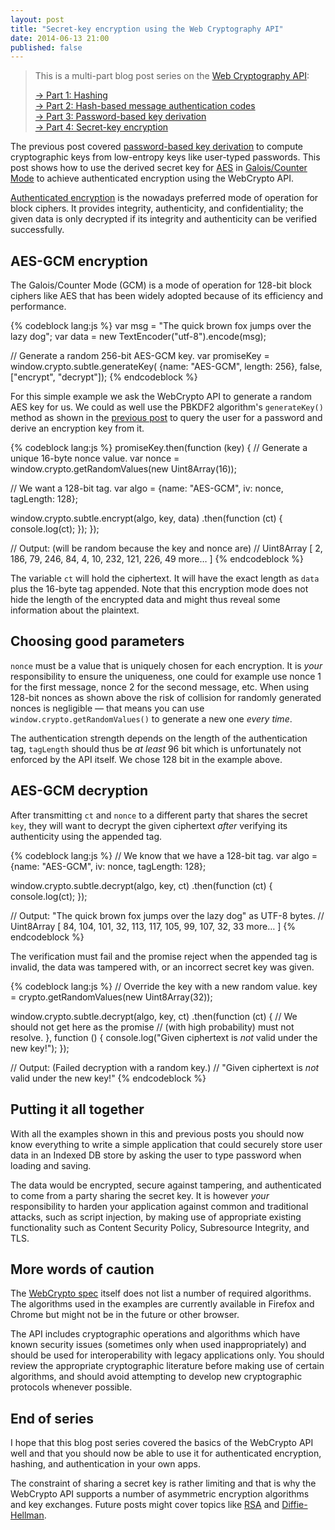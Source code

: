 ```yaml
---
layout: post
title: "Secret-key encryption using the Web Cryptography API"
date: 2014-06-13 21:00
published: false
---
```


> This is a multi-part blog post series on the [Web Cryptography API](http://www.w3.org/TR/WebCryptoAPI/):
>
> [→ Part 1: Hashing](/blog/2014/06/hashing-using-the-web-cryptography-api/)  
> [→ Part 2: Hash-based message authentication codes](/blog/2014/06/hash-based-message-authentication-codes-and-the-web-cryptography-api/)  
> [→ Part 3: Password-based key derivation](/blog/2014/06/password-based-key-derivation-using-the-web-cryptography-api/)  
> [→ Part 4: Secret-key encryption](/blog/2014/06/secret-key-encryption-using-the-web-cryptography-api/)  

The previous post covered [password-based key derivation](/blog/2014/06/password-based-key-derivation-using-the-web-cryptography-api/)
to compute cryptographic keys from low-entropy keys like user-typed passwords.
This post shows how to use the derived secret key for
[AES](https://en.wikipedia.org/wiki/Advanced_Encryption_Standard) in
[Galois/Counter Mode](https://en.wikipedia.org/wiki/Galois/Counter_Mode) to
achieve authenticated encryption using the WebCrypto API.

[Authenticated encryption](https://en.wikipedia.org/wiki/Authenticated_encryption)
is the nowadays preferred mode of operation for block ciphers. It provides
integrity, authenticity, and confidentiality; the given data is only decrypted
if its integrity and authenticity can be verified successfully.

## AES-GCM encryption

The Galois/Counter Mode (GCM) is a mode of operation for 128-bit block ciphers
like AES that has been widely adopted because of its efficiency and performance.

{% codeblock lang:js %}
var msg = "The quick brown fox jumps over the lazy dog";
var data = new TextEncoder("utf-8").encode(msg);

// Generate a random 256-bit AES-GCM key.
var promiseKey = window.crypto.subtle.generateKey(
  {name: "AES-GCM", length: 256}, false, ["encrypt", "decrypt"]);
{% endcodeblock %}

For this simple example we ask the WebCrypto API to generate a random AES key
for us. We could as well use the PBKDF2 algorithm's `generateKey()` method
as shown in the [previous post](/blog/2014/06/password-based-key-derivation-using-the-web-cryptography-api/)
to query the user for a password and derive an encryption key from it.

{% codeblock lang:js %}
promiseKey.then(function (key) {
  // Generate a unique 16-byte nonce value.
  var nonce = window.crypto.getRandomValues(new Uint8Array(16));

  // We want a 128-bit tag.
  var algo = {name: "AES-GCM", iv: nonce, tagLength: 128};

  window.crypto.subtle.encrypt(algo, key, data)
    .then(function (ct) {
      console.log(ct);
    });
});

// Output: (will be random because the key and nonce are)
// Uint8Array [ 2, 186, 79, 246, 84, 4, 10, 232, 121, 226, 49 more… ]
{% endcodeblock %}

The variable `ct` will hold the ciphertext. It will have the exact length as
`data` plus the 16-byte tag appended. Note that this encryption mode does not
hide the length of the encrypted data and might thus reveal some information
about the plaintext.

## Choosing good parameters

`nonce` must be a value that is uniquely chosen for each encryption. It is
*your* responsibility to ensure the uniqueness, one could for example use
nonce 1 for the first message, nonce 2 for the second message, etc. When using
128-bit nonces as shown above the risk of collision for randomly generated
nonces is negligible — that means you can use `window.crypto.getRandomValues()`
to generate a new one *every time*.

The authentication strength depends on the length of the authentication tag,
`tagLength` should thus be *at least* 96 bit which is unfortunately not
enforced by the API itself. We chose 128 bit in the example above.

## AES-GCM decryption

After transmitting `ct` and `nonce` to a different party that shares the secret
`key`, they will want to decrypt the given ciphertext *after* verifying its
authenticity using the appended tag.

{% codeblock lang:js %}
// We know that we have a 128-bit tag.
var algo = {name: "AES-GCM", iv: nonce, tagLength: 128};

window.crypto.subtle.decrypt(algo, key, ct)
  .then(function (ct) {
    console.log(ct);
  });

// Output: "The quick brown fox jumps over the lazy dog" as UTF-8 bytes.
// Uint8Array [ 84, 104, 101, 32, 113, 117, 105, 99, 107, 32, 33 more… ]
{% endcodeblock %}

The verification must fail and the promise reject when the appended tag is
invalid, the data was tampered with, or an incorrect secret key was given.

{% codeblock lang:js %}
// Override the key with a new random value.
key = crypto.getRandomValues(new Uint8Array(32));

window.crypto.subtle.decrypt(algo, key, ct)
  .then(function (ct) {
    // We should not get here as the promise
    // (with high probability) must not resolve.
  }, function () {
    console.log("Given ciphertext is *not* valid under the new key!");
  });

// Output: (Failed decryption with a random key.)
// "Given ciphertext is *not* valid under the new key!"
{% endcodeblock %}

## Putting it all together

With all the examples shown in this and previous posts you should now know
everything to write a simple application that could securely store user data
in an Indexed DB store by asking the user to type password when loading and
saving.

The data would be encrypted, secure against tampering, and authenticated
to come from a party sharing the secret key. It is however *your*
responsibility to harden your application against common and traditional
attacks, such as script injection, by making use of appropriate existing
functionality such as Content Security Policy, Subresource Integrity, and TLS.

## More words of caution

The [WebCrypto spec](http://www.w3.org/TR/WebCryptoAPI/)
itself does not list a number of required algorithms.
The algorithms used in the examples are currently available in Firefox and
Chrome but might not be in the future or other browser.

The API includes cryptographic operations and algorithms which have known
security issues (sometimes only when used inappropriately) and should be used
for interoperability with legacy applications only. You should review the
appropriate cryptographic literature before making use of certain algorithms,
and should avoid attempting to develop new cryptographic protocols whenever
possible.

## End of series

I hope that this blog post series covered the basics of the WebCrypto API well
and that you should now be able to use it for authenticated encryption,
hashing, and authentication in your own apps.

The constraint of sharing a secret key is rather limiting and that is why the
WebCrypto API supports a number of asymmetric encryption algorithms and key
exchanges. Future posts might cover topics like
[RSA](https://en.wikipedia.org/wiki/RSA_%28cryptosystem%29) and
[Diffie-Hellman](https://en.wikipedia.org/wiki/Diffie-Hellman_key_exchange).
